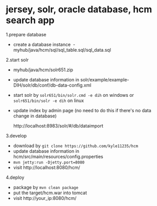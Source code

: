 # jersey, solr, oracle database, hcm search app

1.prepare database

  - create a database instance
  - myhub/java/hcm/sql/sql_table.sql/sql_data.sql

2.start solr
  
  - myhub/java/hcm/solr651.zip
  - update database information in solr/example/example-DIH/solr/db/conf/db-data-config.xml  
  - start solr by `solr651/bin/solr.cmd -e dih` on windows or `solr651/bin/solr -e dih` on linux
  - update index by admin page (no need to do this if there's no data change in database)

    http://localhost:8983/solr/#/db/dataimport

3.develop

  - download by `git clone https://github.com/kyle11235/hcm`
  - update database information in hcm/src/main/resources/config.properties
  - `mvn jetty:run -Djetty.port=8080`
  - visit http://localhost:8080/hcm/

4.deploy
 
  - package by `mvn clean package`
  - put the target/hcm.war into tomcat 
  - visit http://your_ip:8080/hcm/
  	
	
	

	
